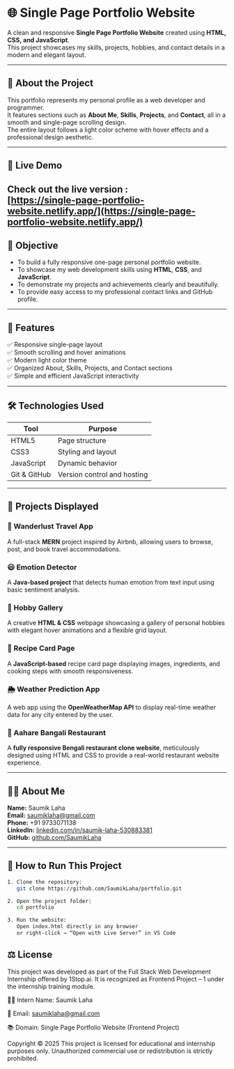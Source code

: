 # 🌐 Single Page Portfolio Website

A clean and responsive **Single Page Portfolio Website** created using **HTML, CSS, and JavaScript**.  
This project showcases my skills, projects, hobbies, and contact details in a modern and elegant layout.

---

## 🧠 **About the Project**

This portfolio represents my personal profile as a web developer and programmer.  
It features sections such as **About Me**, **Skills**, **Projects**, and **Contact**, all in a smooth and single-page scrolling design.  
The entire layout follows a light color scheme with hover effects and a professional design aesthetic.

---
## 🚀 **Live Demo**

Check out the live version :  
[https://single-page-portfolio-website.netlify.app/](https://single-page-portfolio-website.netlify.app/)
---


## 🎯 **Objective**

- To build a fully responsive one-page personal portfolio website.
- To showcase my web development skills using **HTML**, **CSS**, and **JavaScript**.
- To demonstrate my projects and achievements clearly and beautifully.
- To provide easy access to my professional contact links and GitHub profile.

---

## 🧩 **Features**

✅ Responsive single-page layout  
✅ Smooth scrolling and hover animations  
✅ Modern light color theme  
✅ Organized About, Skills, Projects, and Contact sections  
✅ Simple and efficient JavaScript interactivity

---

## 🛠️ **Technologies Used**

| Tool | Purpose |
|------|----------|
| HTML5 | Page structure |
| CSS3 | Styling and layout |
| JavaScript | Dynamic behavior |
| Git & GitHub | Version control and hosting |

---

## 💼 **Projects Displayed**

### 🧳 Wanderlust Travel App
A full-stack **MERN** project inspired by Airbnb, allowing users to browse, post, and book travel accommodations.

### 😃 Emotion Detector
A **Java-based project** that detects human emotion from text input using basic sentiment analysis.


### 🎨 Hobby Gallery
A creative **HTML & CSS** webpage showcasing a gallery of personal hobbies with elegant hover animations and a flexible grid layout.

### 🍲 Recipe Card Page
A **JavaScript-based** recipe card page displaying images, ingredients, and cooking steps with smooth responsiveness.

### 🌦️ Weather Prediction App
A web app using the **OpenWeatherMap API** to display real-time weather data for any city entered by the user.

### 🍛 Aahare Bangali Restaurant
A **fully responsive Bengali restaurant clone website**, meticulously designed using HTML and CSS to provide a real-world restaurant website experience.

---

## 👨‍💻 **About Me**

**Name:** Saumik Laha  
**Email:** [saumiklaha@gmail.com](mailto:saumiklaha@gmail.com)  
**Phone:** +91 9733071138  
**LinkedIn:** [linkedin.com/in/saumik-laha-530883381](https://www.linkedin.com/in/saumik-laha-530883381/)  
**GitHub:** [github.com/SaumikLaha](https://github.com/SaumikLaha)

---

## 🚀 How to Run This Project

```bash
1. Clone the repository:
   git clone https://github.com/SaumikLaha/portfolio.git

2. Open the project folder:
   cd portfolio

3. Run the website:
   Open index.html directly in any browser
   or right-click → “Open with Live Server” in VS Code
````

## ⚖️ License

This project was developed as part of the Full Stack Web Development Internship offered by 1Stop.ai.
It is recognized as Frontend Project – 1 under the internship training module.

🧑‍💻 Intern Name: Saumik Laha

📧 Email: saumiklaha@gmail.com

📚 Domain: Single Page Portfolio Website (Frontend Project)

Copyright © 2025
This project is licensed for educational and internship purposes only.
Unauthorized commercial use or redistribution is strictly prohibited.

